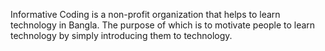 Informative Coding is a non-profit organization that helps to learn technology in Bangla. The purpose of which is to motivate people to learn technology by simply introducing them to technology.